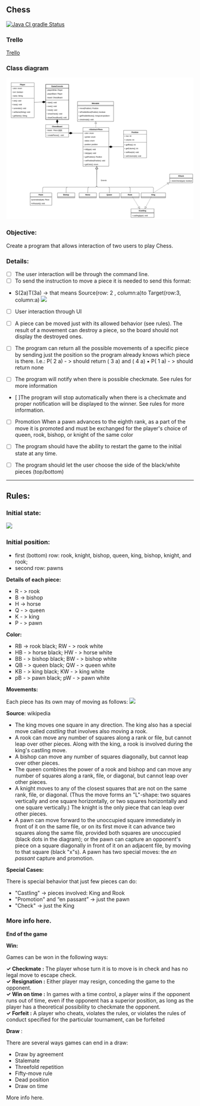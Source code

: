 ## Chess

[![Java CI gradle Status](https://github.com/JhordanSoto/ProjectChessBoysGroup/workflows/Java%20CI%20with%20Gradle/badge.svg)](https://github.com/JhordanSoto/ProjectChessBoysGroup/actions)

### Trello
[Trello](https://trello.com/b/N2tGKCSu/chess)

### Class diagram
![](./classDiagramV2.png)
### Objective: 
Create a program that allows interaction of two users to play Chess.

### Details:

- [ ] The user interaction will be through the command line.
- [ ] To send the instruction to move a piece it is needed to send this format:  
- S(2a)T(3a) -> that means Source(row: 2 , column:a)to Target(row:3, column:a)
![](https://codimd.s3.shivering-isles.com/demo/uploads/upload_31a71290f539d7a4933d9717eb50093a.png)

- [ ] User interaction through UI
- [ ] A piece can be moved just with its allowed behavior (see rules). The result of a movement can destroy a piece, so the board should not display the destroyed ones.
- [ ] The program can return all the possible movements of a specific piece by sending just the position so the program already knows which piece is there. I.e.:    P( 2 a) - > should return ( 3 a) and ( 4 a)
       ▪ P( 1 a) - > should return none
       
- [ ] The program will notify when there is possible checkmate. See rules for more information
- [ ]The program will stop automatically when there is a checkmate and proper
    notification will be displayed to the winner. See rules for more information.
- [ ] Promotion When a pawn advances to the eighth rank, as a part of the move it is promoted and must be exchanged for the player's choice of queen, rook, bishop, or knight of the same color
- [ ] The program should have the ability to restart the game to the initial state at any time.
- [ ] The program should let the user choose the side of the black/white pieces (top/bottom)


----

## Rules:

### Initial state:

![](https://codimd.s3.shivering-isles.com/demo/uploads/upload_606cd28435d9f35684f1d62d4331ee77.png)

### Initial position:

*  first (bottom) row: rook, knight, bishop, queen, king, bishop, knight, and rook;
* second row: pawns

**Details of each piece:**

* R - > rook
* B -> bishop
* H -> horse
* Q - > queen
* K - > king
* P - > pawn

**Color:**

* RB -> rook black; RW - > rook white
* HB - > horse black; HW - > horse white
* BB - > bishop black; BW - > bishop white
* QB - > queen black; QW - > queen white
* KB - > king black; KW - > king white
* pB - > pawn black; pW - > pawn white


**Movements:**

Each piece has its own may of moving as follows:
![](https://codimd.s3.shivering-isles.com/demo/uploads/upload_50afc234726879eac7d5fd97e5f6144a.png)


**Source**: wikipedia

- The king moves one square in any direction. The king also has a special move called _castling_ that involves also moving a rook.  
- A rook can move any number of squares along a rank or file, but cannot leap over other pieces. Along with the king, a rook is involved during the king's castling move.  
- A bishop can move any number of squares diagonally, but cannot leap over other pieces.  
- The queen combines the power of a rook and bishop and can move any number of squares along a rank, file, or diagonal, but cannot leap over other pieces.  
- A knight moves to any of the closest squares that are not on the same rank, file, or diagonal. (Thus the move forms an "L"-shape: two squares vertically and one square horizontally, or two squares horizontally and one square vertically.) The knight is the only piece that can leap over other pieces.  
- A pawn can move forward to the unoccupied square immediately in front of it on the same file, or on its first move it can advance two squares along the same file, provided both squares are unoccupied (black dots in the diagram); or the pawn can capture an opponent's piece on a square diagonally in front of it on an adjacent file, by moving to that square (black "x"s). A pawn has two special moves: the _en passant_ capture and promotion.  

**Special Cases:**

There is special behavior that just few pieces can do:

* "Castling"  -> pieces involved: King and Rook
* "Promotion" and “en passant” -> just the pawn
* "Check" -> just the King


### More info here.

**End of the game**

**Win:**

Games can be won in the following ways:


**✓ Checkmate :** The player whose turn it is to move is in check and has no legal move to escape check.  
**✓ Resignation :** Either player may resign, conceding the game to the opponent.  
**✓ Win on time :** In games with a time control, a player wins if the opponent runs out of time, even if the opponent has a superior position, as long as the player has a theoretical possibility to checkmate the opponent.  
**✓ Forfeit :** A player who cheats, violates the rules, or violates the rules of conduct specified for the particular tournament, can be forfeited  


**Draw** :

There are several ways games can end in a draw:


* Draw by agreement
* Stalemate
* Threefold repetition
* Fifty-move rule
* Dead position
* Draw on time

More info here.
